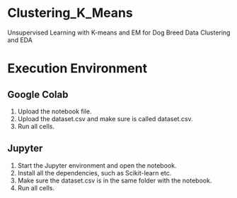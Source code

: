 # Clustering_K_Means
Unsupervised Learning with K-means and EM for Dog Breed Data Clustering and EDA 


# Execution Environment


## Google Colab

1. Upload the notebook file.
2. Upload the dataset.csv and make sure is called dataset.csv.
3. Run all cells.

## Jupyter

1. Start the Jupyter environment and open the notebook.
2. Install all the dependencies, such as Scikit-learn etc.
3. Make sure the dataset.csv is in the same folder with the notebook.
4. Run all cells.
